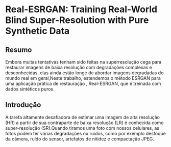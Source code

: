 # Real-ESRGAN: Training Real-World Blind Super-Resolution with Pure Synthetic Data
## Resumo
Embora muitas tentativas tenham sido feitas na superresolução cega para restaurar imagens de baixa resolução com
degradações complexas e desconhecidas, elas ainda estão longe
de abordar imagens degradadas do mundo real em geral,Neste
trabalho, estendemos o método ESRGAN para uma aplicação
prática de restauração , Real-ESRGAN, que é treinada com
dados sintéticos puros.
## Introdução
A tarefa altamente desafiadora de estimar uma imagem de alta resolução (HR) a partir de sua contraparte de baixa resolução (LR) é conhecida como super-resolução (SR).Quando tiramos uma foto com nossos celulares, as fotos podem ter várias degradações ou ruidos, como por exemplo desfoque da câmera, ruído do sensor, artefatos de nitidez e compactação JPEG.


